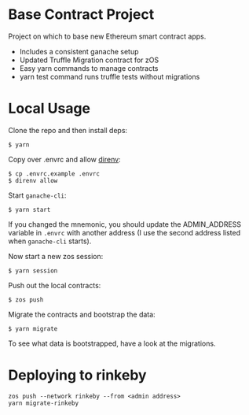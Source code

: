 # Base Contract Project

Project on which to base new Ethereum smart contract apps.

- Includes a consistent ganache setup
- Updated Truffle Migration contract for zOS
- Easy yarn commands to manage contracts
- yarn test command runs truffle tests without migrations

# Local Usage

Clone the repo and then install deps:

```
$ yarn
```

Copy over .envrc and allow [direnv](https://direnv.net/):

```
$ cp .envrc.example .envrc
$ direnv allow
```

Start `ganache-cli`:

```
$ yarn start
```

If you changed the mnemonic, you should update the ADMIN_ADDRESS variable in `.envrc` with another address (I use the second address listed when `ganache-cli` starts).

Now start a new zos session:

```
$ yarn session
```

Push out the local contracts:

```
$ zos push
```

Migrate the contracts and bootstrap the data:

```
$ yarn migrate
```

To see what data is bootstrapped, have a look at the migrations.


# Deploying to rinkeby

```
zos push --network rinkeby --from <admin address>
yarn migrate-rinkeby
```
